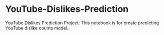 # YouTube-Dislikes-Prediction
 YouTube Dislikes Prediction Project: This notebook is for create predicting YouTube dislike counts model.
